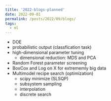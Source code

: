 ```yaml
---
title: '2022-blogs-planned'
date: 2022-09-01
permalink: /posts/2022/09/blogs/
tags:
  - ml
---
```


- DOE
- probabilistic output (classfication task)
- high-dimensional parameter tuning
  - dimensional reduction: MDS and PCA 
- Random Forest parameter screening
- BoxCox and Log on X for extrememly big data
- Multimodel recipe search (optimization)
  - scipy minimize (SLSQP)
  - subsystem sampling
  - interpolation
  - discrete search
